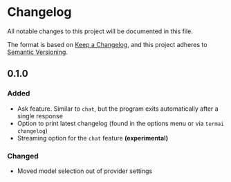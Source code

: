 # Changelog

All notable changes to this project will be documented in this file.

The format is based on [Keep a Changelog](https://keepachangelog.com/en/1.1.0/),
and this project adheres to [Semantic Versioning](https://semver.org/spec/v2.0.0.html).

## 0.1.0

### Added
- Ask feature. Similar to `chat`, but the program exits automatically after a single response
- Option to print latest changelog (found in the options menu or via `termai changelog`)
- Streaming option for the `chat` feature **(experimental)**

### Changed
- Moved model selection out of provider settings
